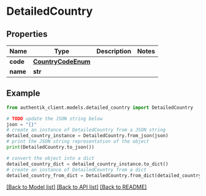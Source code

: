 # DetailedCountry


## Properties

Name | Type | Description | Notes
------------ | ------------- | ------------- | -------------
**code** | [**CountryCodeEnum**](CountryCodeEnum.md) |  | 
**name** | **str** |  | 

## Example

```python
from authentik_client.models.detailed_country import DetailedCountry

# TODO update the JSON string below
json = "{}"
# create an instance of DetailedCountry from a JSON string
detailed_country_instance = DetailedCountry.from_json(json)
# print the JSON string representation of the object
print(DetailedCountry.to_json())

# convert the object into a dict
detailed_country_dict = detailed_country_instance.to_dict()
# create an instance of DetailedCountry from a dict
detailed_country_from_dict = DetailedCountry.from_dict(detailed_country_dict)
```
[[Back to Model list]](../README.md#documentation-for-models) [[Back to API list]](../README.md#documentation-for-api-endpoints) [[Back to README]](../README.md)


